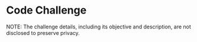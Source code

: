 # Code Challenge
NOTE: The challenge details, including its objective and description, are not disclosed to preserve privacy.


